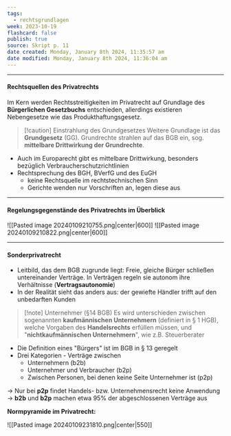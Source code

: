 ```yaml
---
tags:
  - rechtsgrundlagen
week: 2023-10-19
flashcard: false
publish: true
source: Skript p. 11
date created: Monday, January 8th 2024, 11:35:57 am
date modified: Monday, January 8th 2024, 11:36:04 am
---
```

***
#### Rechtsquellen des Privatrechts

Im Kern werden Rechtsstreitigkeiten im Privatrecht auf Grundlage des **Bürgerlichen Gesetzbuchs** entschieden, allerdings existieren Nebengesetze wie das Produkthaftungsgesetz.

> [!caution] Einstrahlung des Grundgesetzes 
> Weitere Grundlage ist das **Grundgesetz** (GG). Grundrechte strahlen auf das BGB ein, sog. **mittelbare Drittwirkung der Grundrechte**.

- Auch im Europarecht gibt es mittelbare Drittwirkung, besonders bezüglich Verbraucherschutzrichtlinien
- Rechtsprechung des BGH, BVerfG und des EuGH
	- keine Rechtsquelle im rechtstechnischen Sinn
	- Gerichte wenden nur Vorschriften an, legen diese aus

***
#### Regelungsgegenstände des Privatrechts im Überblick

![[Pasted image 20240109210755.png|center|600]]
![[Pasted image 20240109210822.png|center|600]]

***
#### Sonderprivatrecht

- Leitbild, das dem BGB zugrunde liegt: Freie, gleiche Bürger schließen untereinander Verträge. In Verträgen regeln sie autonom ihre Verhältnisse (**Vertragsautonomie**)
- In der Realität sieht das anders aus: der gewiefte Händler trifft auf den unbedarften Kunden

> [!note] Unternehmer (§14 BGB) 
> Es wird unterschieden zwischen sogenannten **kaufmännischen Unternehmern** (definiert in § 1 HGB), welche Vorgaben des **Handelsrechts** erfüllen müssen, und "**nichtkaufmännischen Unternehmern**", wie z.B. Steuerberater

- Die Definition eines "Bürgers" ist im BGB in § 13 geregelt
- Drei Kategorien - Verträge zwischen
	- Unternehmern (b2b)
	- Unternehmer und Verbraucher (b2p)
	- Zwischen Personen, bei denen keine Seite Unternehmer ist (p2p)

$\longrightarrow$ Nur bei **p2p** findet Handels- bzw. Unternehmensrecht keine Anwendung
$\longrightarrow$ **b2b** und **b2p** machen etwa 95% der abgeschlossenen Verträge aus

**Normpyramide im Privatrecht:**

![[Pasted image 20240109231810.png|center|550]]
